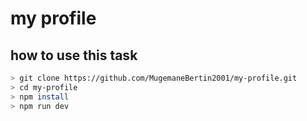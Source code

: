 # my profile
## how to use this task
```bash
> git clone https://github.com/MugemaneBertin2001/my-profile.git
> cd my-profile
> npm install 
> npm run dev
```

